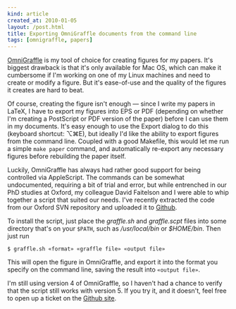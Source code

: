 ```yaml
---
kind: article
created_at: 2010-01-05
layout: /post.html
title: Exporting OmniGraffle documents from the command line
tags: [omnigraffle, papers]
---
```


[OmniGraffle](http://www.omnigroup.com/applications/OmniGraffle/) is
my tool of choice for creating figures for my papers.  It's biggest
drawback is that it's only available for Mac OS, which can make it
cumbersome if I'm working on one of my Linux machines and need to
create or modify a figure.  But it's ease-of-use and the quality of
the figures it creates are hard to beat.

Of course, creating the figure isn't enough — since I write my papers
in LaTeX, I have to export my figures into EPS or PDF (depending on
whether I'm creating a PostScript or PDF version of the paper) before
I can use them in my documents.  It's easy enough to use the Export
dialog to do this (keyboard shortcut: ⌥⌘E), but ideally I'd like the
ability to export figures from the command line.  Coupled with a good
Makefile, this would let me run a simple `make paper` command, and
automatically re-export any necessary figures before rebuilding the
paper itself.

Luckily, OmniGraffle has always had rather good support for being
controlled via AppleScript.  The commands can be somewhat
undocumented, requiring a bit of trial and error, but while entrenched
in our PhD studies at Oxford, my colleague David Faitelson and I were
able to whip together a script that suited our needs.  I've recently
extracted the code from our Oxford SVN repository and uploaded it to
[Github](http://github.com/dcreager/graffle-export).

To install the script, just place the _graffle.sh_ and _graffle.scpt_
files into some directory that's on your `$PATH`, such as
_/usr/local/bin_ or _$HOME/bin_.  Then just run

    $ graffle.sh «format» «graffle file» «output file»

This will open the figure in OmniGraffle, and export it into the
format you specify on the command line, saving the result into
`«output file»`.

I'm still using version 4 of OmniGraffle, so I haven't had a chance to
verify that the script still works with version 5.  If you try it, and
it doesn't, feel free to open up a ticket on the [Github
site](http://github.com/dcreager/graffle-export/issues).
